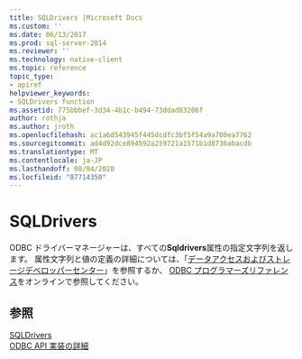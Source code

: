 ```yaml
---
title: SQLDrivers |Microsoft Docs
ms.custom: ''
ms.date: 06/13/2017
ms.prod: sql-server-2014
ms.reviewer: ''
ms.technology: native-client
ms.topic: reference
topic_type:
- apiref
helpviewer_keywords:
- SQLDrivers function
ms.assetid: 775bbbef-3d34-4b1c-b494-73ddad83206f
author: rothja
ms.author: jroth
ms.openlocfilehash: ac1a6d543945f445dcdfc3bf5f54a9a700ea7762
ms.sourcegitcommit: ad4d92dce894592a259721a1571b1d8736abacdb
ms.translationtype: MT
ms.contentlocale: ja-JP
ms.lasthandoff: 08/04/2020
ms.locfileid: "87714350"
---
```

# <a name="sqldrivers"></a>SQLDrivers
  ODBC ドライバーマネージャーは、すべての**Sqldrivers**属性の指定文字列を返します。 属性文字列と値の定義の詳細については、「[データアクセスおよびストレージデベロッパーセンター](https://go.microsoft.com/fwlink/?LinkId=4173)」を参照するか、 [ODBC プログラマーズリファレンス](https://go.microsoft.com/fwlink/?LinkId=45250)をオンラインで参照してください。  
  
## <a name="see-also"></a>参照  
 [SQLDrivers](https://go.microsoft.com/fwlink/?LinkId=59341)   
 [ODBC API 実装の詳細](odbc-api-implementation-details.md)  
  
  
